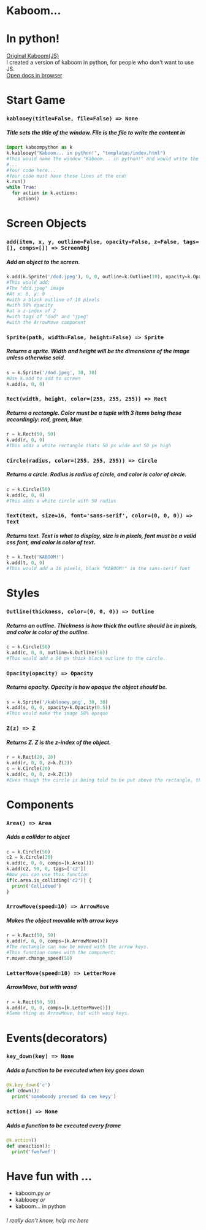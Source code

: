 # Kaboom...
# In python!
[Original Kaboom(JS)](https://kaboomjs.com)  
I created a version of kaboom in python, for people who don't want to use JS.  
[Open docs in browser](https://kaboom-in-python.shivankchhaya.repl.co/docs)
# Start Game
### `kablooey(title=False, file=False) => None`
##### Title sets the title of the window. File is the file to write the content in
```py
import kaboompython as k
k.kablooey("Kaboom... in python!", "templates/index.html")
#This would name the window "Kaboom... in python!" and would write the content in "templates/index.html"
#...
#Your code here...
#Your code must have these lines at the end!
k.run()
while True:
  for action in k.actions:
    action()
```
# Screen Objects
### `add(item, x, y, outline=False, opacity=False, z=False, tags=[], comps=[]) => ScreenObj`
##### Add an object to the screen.
```py
k.add(k.Sprite('/dod.jpeg'), 0, 0, outline=k.Outline(10), opacity=k.Opacity(0.5), z=k.Z(2), tags=['dod', 'jpeg'], comps=[k.ArrowMove()])
#This would add:
#The "dod.jpeg" image
#At x: 0, y: 0
#with a black outline of 10 pixels
#with 50% opacity
#at a z-index of 2
#with tags of "dod" and "jpeg"
#with the ArrowMove component
```
### `Sprite(path, width=False, height=False) => Sprite`
##### Returns a sprite. Width and height will be the dimensions of the image unless otherwise said.
```py
s = k.Sprite('/dod.jpeg', 30, 30)
#Use k.add to add to screen
k.add(s, 0, 0)
```
### `Rect(width, height, color=(255, 255, 255)) => Rect`
##### Returns a rectangle. Color must be a tuple with 3 items being these accordingly: red, green, blue
```py
r = k.Rect(50, 50)
k.add(r, 0, 0)
#This adds a white rectangle thats 50 px wide and 50 px high
```
### `Circle(radius, color=(255, 255, 255)) => Circle`
##### Returns a circle. Radius is radius of circle, and color is color of circle.
```py
c = k.Circle(50)
k.add(c, 0, 0)
#This adds a white circle with 50 radius
```
### `Text(text, size=16, font='sans-serif', color=(0, 0, 0)) => Text`
##### Returns text. Text is what to display, size is in pixels, font must be a valid css font, and color is color of text.
```py
t = k.Text('KABOOM!')
k.add(t, 0, 0)
#This would add a 16 pixels, black "KABOOM!" in the sans-serif font
```
# Styles
### `Outline(thickness, color=(0, 0, 0)) => Outline`
##### Returns an outline. Thickness is how thick the outline should be in pixels, and color is color of the outline.
```py
c = k.Circle(50)
k.add(c, 0, 0, outline=k.Outline(50))
#This would add a 50 px thick black outline to the circle.
```
### `Opacity(opacity) => Opacity`
##### Returns opacity. Opacity is how opaque the object should be.
```py
s = k.Sprite('/kablooey.png', 30, 30)
k.add(s, 0, 0, opacity=k.Opacity(0.5))
#This would make the image 50% opaque
```
### `Z(z) => Z`
##### Returns Z. Z is the z-index of the object.
```py
r = k.Rect(20, 20)
k.add(r, 0, 0, z=k.Z(2))
c = k.Circle(20)
k.add(c, 0, 0, z=k.Z(1))
#Even though the circle is being told to be put above the rectangle, the rectangle will come first because of the higher Z-index.
```
# Components
### `Area() => Area`
##### Adds a collider to object
```py
c = k.Circle(50)
c2 = k.Circle(20)
k.add(c, 0, 0, comps=[k.Area()])
k.add(c2, 50, 0, tags=['c2'])
#Now you can use this function
if(c.area.is_colliding('c2')) {
  print('Collideed')
}
```
### `ArrowMove(speed=10) => ArrowMove`
##### Makes the object movable with arrow keys
```py
r = k.Rect(50, 50)
k.add(r, 0, 0, comps=[k.ArrowMove()])
#The rectangle can now be moved with the arrow keys.
#This function comes with the component:
r.mover.change_speed(50)
```
### `LetterMove(speed=10) => LetterMove`
##### ArrowMove, but with wasd
```py
r = k.Rect(50, 50)
k.add(r, 0, 0, comps=[k.LetterMove()])
#Same thing as ArrowMove, but with wasd keys.
```
# Events(decorators)
### `key_down(key) => None`
##### Adds a function to be executed when key goes down
```py
@k.key_down('c')
def cdown():
  print('someboody preesed da cee keyy')
```
### `action() => None`
##### Adds a function to be executed every frame
```py
@k.action()
def uneaction():
  print('fwefwef')
```
# Have fun with ...
+ kaboom.py _or_
+ kablooey _or_
+ kaboom... in python
###### I really don't know, help me here